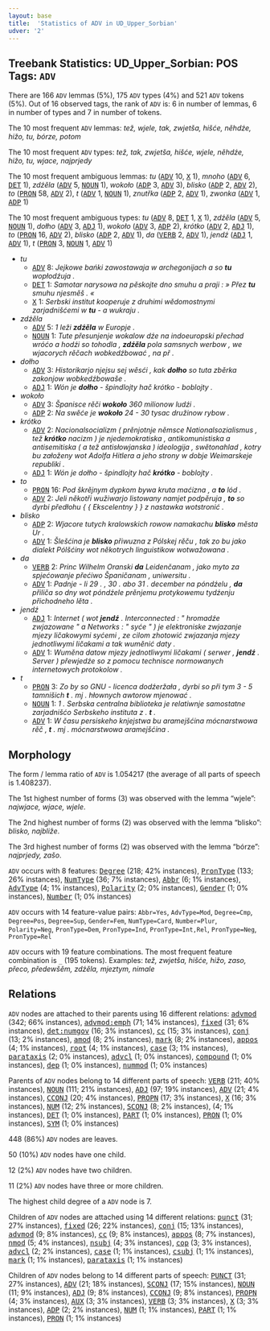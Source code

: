 ```yaml
---
layout: base
title:  'Statistics of ADV in UD_Upper_Sorbian'
udver: '2'
---
```


## Treebank Statistics: UD_Upper_Sorbian: POS Tags: `ADV`

There are 166 `ADV` lemmas (5%), 175 `ADV` types (4%) and 521 `ADV` tokens (5%).
Out of 16 observed tags, the rank of `ADV` is: 6 in number of lemmas, 6 in number of types and 7 in number of tokens.

The 10 most frequent `ADV` lemmas: <em>tež, wjele, tak, zwjetša, hišće, něhdźe, hižo, tu, bórze, potom</em>

The 10 most frequent `ADV` types:  <em>tež, tak, zwjetša, hišće, wjele, něhdźe, hižo, tu, wjace, najprjedy</em>

The 10 most frequent ambiguous lemmas: <em>tu</em> (<tt><a href="hsb-pos-ADV.html">ADV</a></tt> 10, <tt><a href="hsb-pos-X.html">X</a></tt> 1), <em>mnoho</em> (<tt><a href="hsb-pos-ADV.html">ADV</a></tt> 6, <tt><a href="hsb-pos-DET.html">DET</a></tt> 1), <em>zdźěla</em> (<tt><a href="hsb-pos-ADV.html">ADV</a></tt> 5, <tt><a href="hsb-pos-NOUN.html">NOUN</a></tt> 1), <em>wokoło</em> (<tt><a href="hsb-pos-ADP.html">ADP</a></tt> 3, <tt><a href="hsb-pos-ADV.html">ADV</a></tt> 3), <em>blisko</em> (<tt><a href="hsb-pos-ADP.html">ADP</a></tt> 2, <tt><a href="hsb-pos-ADV.html">ADV</a></tt> 2), <em>to</em> (<tt><a href="hsb-pos-PRON.html">PRON</a></tt> 58, <tt><a href="hsb-pos-ADV.html">ADV</a></tt> 2), <em>t</em> (<tt><a href="hsb-pos-ADV.html">ADV</a></tt> 1, <tt><a href="hsb-pos-NOUN.html">NOUN</a></tt> 1), <em>znutřka</em> (<tt><a href="hsb-pos-ADP.html">ADP</a></tt> 2, <tt><a href="hsb-pos-ADV.html">ADV</a></tt> 1), <em>zwonka</em> (<tt><a href="hsb-pos-ADV.html">ADV</a></tt> 1, <tt><a href="hsb-pos-ADP.html">ADP</a></tt> 1)

The 10 most frequent ambiguous types:  <em>tu</em> (<tt><a href="hsb-pos-ADV.html">ADV</a></tt> 8, <tt><a href="hsb-pos-DET.html">DET</a></tt> 1, <tt><a href="hsb-pos-X.html">X</a></tt> 1), <em>zdźěla</em> (<tt><a href="hsb-pos-ADV.html">ADV</a></tt> 5, <tt><a href="hsb-pos-NOUN.html">NOUN</a></tt> 1), <em>dołho</em> (<tt><a href="hsb-pos-ADV.html">ADV</a></tt> 3, <tt><a href="hsb-pos-ADJ.html">ADJ</a></tt> 1), <em>wokoło</em> (<tt><a href="hsb-pos-ADV.html">ADV</a></tt> 3, <tt><a href="hsb-pos-ADP.html">ADP</a></tt> 2), <em>krótko</em> (<tt><a href="hsb-pos-ADV.html">ADV</a></tt> 2, <tt><a href="hsb-pos-ADJ.html">ADJ</a></tt> 1), <em>to</em> (<tt><a href="hsb-pos-PRON.html">PRON</a></tt> 16, <tt><a href="hsb-pos-ADV.html">ADV</a></tt> 2), <em>blisko</em> (<tt><a href="hsb-pos-ADP.html">ADP</a></tt> 2, <tt><a href="hsb-pos-ADV.html">ADV</a></tt> 1), <em>da</em> (<tt><a href="hsb-pos-VERB.html">VERB</a></tt> 2, <tt><a href="hsb-pos-ADV.html">ADV</a></tt> 1), <em>jendź</em> (<tt><a href="hsb-pos-ADJ.html">ADJ</a></tt> 1, <tt><a href="hsb-pos-ADV.html">ADV</a></tt> 1), <em>t</em> (<tt><a href="hsb-pos-PRON.html">PRON</a></tt> 3, <tt><a href="hsb-pos-NOUN.html">NOUN</a></tt> 1, <tt><a href="hsb-pos-ADV.html">ADV</a></tt> 1)


* <em>tu</em>
  * <tt><a href="hsb-pos-ADV.html">ADV</a></tt> 8: <em>Jejkowe bańki zawostawaja w archegonijach a so <b>tu</b> wopłodźuja .</em>
  * <tt><a href="hsb-pos-DET.html">DET</a></tt> 1: <em>Samotar narysowa na pěskojte dno smuhu a praji : » Přez <b>tu</b> smuhu njesměš . «</em>
  * <tt><a href="hsb-pos-X.html">X</a></tt> 1: <em>Serbski institut kooperuje z druhimi wědomostnymi zarjadnišćemi w <b>tu</b> - a wukraju .</em>
* <em>zdźěla</em>
  * <tt><a href="hsb-pos-ADV.html">ADV</a></tt> 5: <em>1 leži <b>zdźěla</b> w Europje .</em>
  * <tt><a href="hsb-pos-NOUN.html">NOUN</a></tt> 1: <em>Tute přesunjenje wokalow dźe na indoeuropski přechad wróćo a hodźi so tohodla , <b>zdźěla</b> pola samsnych werbow , we wjacorych rěčach wobkedźbować , na př .</em>
* <em>dołho</em>
  * <tt><a href="hsb-pos-ADV.html">ADV</a></tt> 3: <em>Historikarjo njejsu sej wěsći , kak <b>dołho</b> so tuta zběrka zakonjow wobkedźbowaše .</em>
  * <tt><a href="hsb-pos-ADJ.html">ADJ</a></tt> 1: <em>Wón je <b>dołho</b> - špindlojty hač krótko - boblojty .</em>
* <em>wokoło</em>
  * <tt><a href="hsb-pos-ADV.html">ADV</a></tt> 3: <em>Španisce rěči <b>wokoło</b> 360 milionow ludźi .</em>
  * <tt><a href="hsb-pos-ADP.html">ADP</a></tt> 2: <em>Na swěće je <b>wokoło</b> 24 - 30 tysac družinow rybow .</em>
* <em>krótko</em>
  * <tt><a href="hsb-pos-ADV.html">ADV</a></tt> 2: <em>Nacionalsocializm ( prěnjotnje němsce Nationalsozialismus , tež <b>krótko</b> nacizm ) je njedemokratiska , antikomunistiska a antisemitiska ( a tež antisłowjanska ) ideologija , swětonahlad , kotry bu załoženy wot Adolfa Hitlera a jeho strony w dobje Weimarskeje republiki .</em>
  * <tt><a href="hsb-pos-ADJ.html">ADJ</a></tt> 1: <em>Wón je dołho - špindlojty hač <b>krótko</b> - boblojty .</em>
* <em>to</em>
  * <tt><a href="hsb-pos-PRON.html">PRON</a></tt> 16: <em>Pod škrějnym dypkom bywa kruta maćizna , a <b>to</b> lód .</em>
  * <tt><a href="hsb-pos-ADV.html">ADV</a></tt> 2: <em>Jeli někotři wužiwarjo listowany namjet podpěruja , <b>to</b> so dyrbi předłohu { { Ekscelentny } } z nastawka wotstronić .</em>
* <em>blisko</em>
  * <tt><a href="hsb-pos-ADP.html">ADP</a></tt> 2: <em>Wjacore tutych kralowskich rowow namakachu <b>blisko</b> města Ur .</em>
  * <tt><a href="hsb-pos-ADV.html">ADV</a></tt> 1: <em>Šlešćina je <b>blisko</b> přiwuzna z Pólskej rěču , tak zo bu jako dialekt Pólšćiny wot někotrych linguistikow wotwažowana .</em>
* <em>da</em>
  * <tt><a href="hsb-pos-VERB.html">VERB</a></tt> 2: <em>Princ Wilhelm Oranski <b>da</b> Leidenčanam , jako myto za spjećowanje přećiwo Španičanam , uniwersitu .</em>
  * <tt><a href="hsb-pos-ADV.html">ADV</a></tt> 1: <em>Padnje - li 29 . , 30 . abo 31 . december na póndźelu , <b>da</b> přiliča so dny wot póndźele prěnjemu protykowemu tydźenju přichodneho lěta .</em>
* <em>jendź</em>
  * <tt><a href="hsb-pos-ADJ.html">ADJ</a></tt> 1: <em>Internet ( wot <b>jendź</b> . Interconnected : " hromadźe zwjazowane " a Networks : " syće " ) je elektroniske zwjazanje mjezy ličakowymi syćemi , ze cilom zhotowić zwjazanja mjezy jednotliwymi ličakami a tak wuměnić daty .</em>
  * <tt><a href="hsb-pos-ADV.html">ADV</a></tt> 1: <em>Wuměna datow mjezy jednotliwymi ličakami ( serwer , <b>jendź</b> . Server ) přewjedźe so z pomocu technisce normowanych internetowych protokolow .</em>
* <em>t</em>
  * <tt><a href="hsb-pos-PRON.html">PRON</a></tt> 3: <em>Zo by so GNU - licenca dodźeržała , dyrbi so při tym 3 - 5 tamnišich <b>t</b> . mj . hłownych awtorow mjenować .</em>
  * <tt><a href="hsb-pos-NOUN.html">NOUN</a></tt> 1: <em>1 . Serbska centralna biblioteka je relatiwnje samostatne zarjadnišćo Serbskeho instituta z . <b>t</b> .</em>
  * <tt><a href="hsb-pos-ADV.html">ADV</a></tt> 1: <em>W času persiskeho knjejstwa bu aramejšćina mócnarstwowa rěč , <b>t</b> . mj . mócnarstwowa aramejšćina .</em>

## Morphology

The form / lemma ratio of `ADV` is 1.054217 (the average of all parts of speech is 1.408237).

The 1st highest number of forms (3) was observed with the lemma “wjele”: <em>najwjace, wjace, wjele</em>.

The 2nd highest number of forms (2) was observed with the lemma “blisko”: <em>blisko, najbliže</em>.

The 3rd highest number of forms (2) was observed with the lemma “bórze”: <em>najprjedy, zašo</em>.

`ADV` occurs with 8 features: <tt><a href="hsb-feat-Degree.html">Degree</a></tt> (218; 42% instances), <tt><a href="hsb-feat-PronType.html">PronType</a></tt> (133; 26% instances), <tt><a href="hsb-feat-NumType.html">NumType</a></tt> (36; 7% instances), <tt><a href="hsb-feat-Abbr.html">Abbr</a></tt> (6; 1% instances), <tt><a href="hsb-feat-AdvType.html">AdvType</a></tt> (4; 1% instances), <tt><a href="hsb-feat-Polarity.html">Polarity</a></tt> (2; 0% instances), <tt><a href="hsb-feat-Gender.html">Gender</a></tt> (1; 0% instances), <tt><a href="hsb-feat-Number.html">Number</a></tt> (1; 0% instances)

`ADV` occurs with 14 feature-value pairs: `Abbr=Yes`, `AdvType=Mod`, `Degree=Cmp`, `Degree=Pos`, `Degree=Sup`, `Gender=Fem`, `NumType=Card`, `Number=Plur`, `Polarity=Neg`, `PronType=Dem`, `PronType=Ind`, `PronType=Int,Rel`, `PronType=Neg`, `PronType=Rel`

`ADV` occurs with 19 feature combinations.
The most frequent feature combination is `_` (195 tokens).
Examples: <em>tež, zwjetša, hišće, hižo, zaso, přeco, předewšěm, zdźěla, mjeztym, nimale</em>


## Relations

`ADV` nodes are attached to their parents using 16 different relations: <tt><a href="hsb-dep-advmod.html">advmod</a></tt> (342; 66% instances), <tt><a href="hsb-dep-advmod-emph.html">advmod:emph</a></tt> (71; 14% instances), <tt><a href="hsb-dep-fixed.html">fixed</a></tt> (31; 6% instances), <tt><a href="hsb-dep-det-numgov.html">det:numgov</a></tt> (16; 3% instances), <tt><a href="hsb-dep-cc.html">cc</a></tt> (15; 3% instances), <tt><a href="hsb-dep-conj.html">conj</a></tt> (13; 2% instances), <tt><a href="hsb-dep-amod.html">amod</a></tt> (8; 2% instances), <tt><a href="hsb-dep-mark.html">mark</a></tt> (8; 2% instances), <tt><a href="hsb-dep-appos.html">appos</a></tt> (4; 1% instances), <tt><a href="hsb-dep-root.html">root</a></tt> (4; 1% instances), <tt><a href="hsb-dep-case.html">case</a></tt> (3; 1% instances), <tt><a href="hsb-dep-parataxis.html">parataxis</a></tt> (2; 0% instances), <tt><a href="hsb-dep-advcl.html">advcl</a></tt> (1; 0% instances), <tt><a href="hsb-dep-compound.html">compound</a></tt> (1; 0% instances), <tt><a href="hsb-dep-dep.html">dep</a></tt> (1; 0% instances), <tt><a href="hsb-dep-nummod.html">nummod</a></tt> (1; 0% instances)

Parents of `ADV` nodes belong to 14 different parts of speech: <tt><a href="hsb-pos-VERB.html">VERB</a></tt> (211; 40% instances), <tt><a href="hsb-pos-NOUN.html">NOUN</a></tt> (111; 21% instances), <tt><a href="hsb-pos-ADJ.html">ADJ</a></tt> (97; 19% instances), <tt><a href="hsb-pos-ADV.html">ADV</a></tt> (21; 4% instances), <tt><a href="hsb-pos-CCONJ.html">CCONJ</a></tt> (20; 4% instances), <tt><a href="hsb-pos-PROPN.html">PROPN</a></tt> (17; 3% instances), <tt><a href="hsb-pos-X.html">X</a></tt> (16; 3% instances), <tt><a href="hsb-pos-NUM.html">NUM</a></tt> (12; 2% instances), <tt><a href="hsb-pos-SCONJ.html">SCONJ</a></tt> (8; 2% instances),  (4; 1% instances), <tt><a href="hsb-pos-DET.html">DET</a></tt> (1; 0% instances), <tt><a href="hsb-pos-PART.html">PART</a></tt> (1; 0% instances), <tt><a href="hsb-pos-PRON.html">PRON</a></tt> (1; 0% instances), <tt><a href="hsb-pos-SYM.html">SYM</a></tt> (1; 0% instances)

448 (86%) `ADV` nodes are leaves.

50 (10%) `ADV` nodes have one child.

12 (2%) `ADV` nodes have two children.

11 (2%) `ADV` nodes have three or more children.

The highest child degree of a `ADV` node is 7.

Children of `ADV` nodes are attached using 14 different relations: <tt><a href="hsb-dep-punct.html">punct</a></tt> (31; 27% instances), <tt><a href="hsb-dep-fixed.html">fixed</a></tt> (26; 22% instances), <tt><a href="hsb-dep-conj.html">conj</a></tt> (15; 13% instances), <tt><a href="hsb-dep-advmod.html">advmod</a></tt> (9; 8% instances), <tt><a href="hsb-dep-cc.html">cc</a></tt> (9; 8% instances), <tt><a href="hsb-dep-appos.html">appos</a></tt> (8; 7% instances), <tt><a href="hsb-dep-nmod.html">nmod</a></tt> (5; 4% instances), <tt><a href="hsb-dep-nsubj.html">nsubj</a></tt> (4; 3% instances), <tt><a href="hsb-dep-cop.html">cop</a></tt> (3; 3% instances), <tt><a href="hsb-dep-advcl.html">advcl</a></tt> (2; 2% instances), <tt><a href="hsb-dep-case.html">case</a></tt> (1; 1% instances), <tt><a href="hsb-dep-csubj.html">csubj</a></tt> (1; 1% instances), <tt><a href="hsb-dep-mark.html">mark</a></tt> (1; 1% instances), <tt><a href="hsb-dep-parataxis.html">parataxis</a></tt> (1; 1% instances)

Children of `ADV` nodes belong to 14 different parts of speech: <tt><a href="hsb-pos-PUNCT.html">PUNCT</a></tt> (31; 27% instances), <tt><a href="hsb-pos-ADV.html">ADV</a></tt> (21; 18% instances), <tt><a href="hsb-pos-SCONJ.html">SCONJ</a></tt> (17; 15% instances), <tt><a href="hsb-pos-NOUN.html">NOUN</a></tt> (11; 9% instances), <tt><a href="hsb-pos-ADJ.html">ADJ</a></tt> (9; 8% instances), <tt><a href="hsb-pos-CCONJ.html">CCONJ</a></tt> (9; 8% instances), <tt><a href="hsb-pos-PROPN.html">PROPN</a></tt> (4; 3% instances), <tt><a href="hsb-pos-AUX.html">AUX</a></tt> (3; 3% instances), <tt><a href="hsb-pos-VERB.html">VERB</a></tt> (3; 3% instances), <tt><a href="hsb-pos-X.html">X</a></tt> (3; 3% instances), <tt><a href="hsb-pos-ADP.html">ADP</a></tt> (2; 2% instances), <tt><a href="hsb-pos-NUM.html">NUM</a></tt> (1; 1% instances), <tt><a href="hsb-pos-PART.html">PART</a></tt> (1; 1% instances), <tt><a href="hsb-pos-PRON.html">PRON</a></tt> (1; 1% instances)

